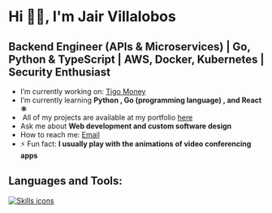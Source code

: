 #  Hi ‍👦🏾, I'm Jair Villalobos

##  Backend Engineer (APIs & Microservices) | Go, Python & TypeScript | AWS, Docker, Kubernetes | Security Enthusiast

-  I’m currently working on: [Tigo Money](https://tigomoney.com/gt/home-gt) 
-  I’m currently learning **Python , Go (programming language) , and React ⚛️**
- ‍ All of my projects are available at my portfolio [here](https://jairvillalobos.github.io/)
-  Ask me about **Web development  and custom software design**
-  How to reach me: [Email](mailto:juanjair2018@hotmail.com)
- ⚡ Fun fact: **I usually play with the animations of video conferencing apps**

## Languages and Tools:

<p align="left">
  <a href="https://skillicons.dev">
    <img src="https://skillicons.dev/icons?i=docker,fastapi,aws,go,django,python,java,figma,express,angular,sass,nextjs,js,html,css,react,postman,postgresql,linux,nodejs,git,spring,tailwindcss,mysql,qt,sequelize,vscode,wordpress,ts,bootstrap" alt="Skills icons" />
  </a>
</p>
